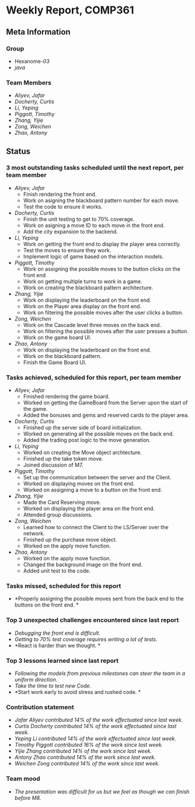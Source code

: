 # Weekly Report, COMP361

## Meta Information

### Group

* Hexanome-*03*
* *java*

### Team Members

* *Aliyev, Jafar*
* *Docherty, Curtis*
* *Li, Yeping*
* *Piggott, Timothy*
* *Zhang, Yijie*
* *Zong, Weichen*
* *Zhao, Antony*

## Status

### 3 most outstanding tasks scheduled until the next report, per team member

* *Aliyev, Jafar*
  * Finish rendering the front end.
  * Work on asigning the blackboard pattern number for each move.
  * Test the code to ensure it works.
* *Docherty, Curtis*
  * Finish the unit testing to get to 70% coverage.
  * Work on asigning a move ID to each move in the front end.
  * Add the city expansion to the backend.
* *Li, Yeping*
  * Work on getting the front end to display the player area correctly. 
  * Test the moves to ensure they work.
  * Implement logic of game based on the interaction models.
* *Piggott, Timothy*
  * Work on assigning the possible moves to the button clicks on the front end
  * Work on getting multiple turns to work in a game. 
  * Work on creating the blackboard pattern architecture.
* *Zhang, Yijie*
  * Work on displaying the leaderboard on the front end.
  * Work on the Player area display on the front end. 
  * Work on filtering the possible moves after the user clicks a button.  
* *Zong, Weichen*
  * Work on the Cascade level three moves on the back end. 
  * Work on filtering the possible moves after the user presses a button. 
  * Work on the game board UI. 
* *Zhao, Antony*
  * Work on displaying the leaderboard on the front end. 
  * Work on the blackboard pattern. 
  * Finish the Game Board UI.

### Tasks achieved, scheduled for this report, per team member
* *Aliyev, Jafar*
  * Finished rendering the game board.
  * Worked on getting the GameBoard from the Server upon the start of the game.
  * Added the bonuses and gems and reserved cards to the player area. 
* *Docherty, Curtis*
  * Finished up the server side of board initialization.
  * Worked on generating all the possible moves on the back end. 
  * Added the trading post logic to the move generation. 
* *Li, Yeping*
  * Worked on creating the Move object archtecture.
  * Finished up the take token move.
  * Joined discussion of M7.
* *Piggott, Timothy*
  * Set up the communication between the server and the Client.
  * Worked on displaying moves on the front end. 
  * Worked on assigning a move to a button on the front end. 
* *Zhang, Yijie*
  * Made the Card Reserving move.
  * Worked on displaying the player area on the front end. 
  * Attended group discussions.
* *Zong, Weichen*
  * Learned how to connect the Client to the LS/Server over the network.
  * Finished up the purchase move object.
  * Worked on the apply move function.
* *Zhao, Antony*
  * Worked on the apply move function.
  * Changed the background image on the front end. 
  * Added unit test to the code.
### Tasks missed, scheduled for this report

* *Properly assigning the possible moves sent from the back end to the buttons on the front end. *

### Top 3 unexpected challenges encountered since last report

* *Debugging the front end is difficult.*
* *Getting to 70% test coverage requires writing a lot of tests.*
* *React is harder than we thought. *

### Top 3 lessons learned since last report

* *Following the models from previous milestones can steer the team in a uniform direction.*
* *Take the time to test new Code.*
* *Start work early to avoid stress and rushed code. *

### Contribution statement

* *Jafar Aliyev contributed 14% of the work effectuated since last week.*
* *Curtis Docherty contributed 14% of the work effectuated since last week.*
* *Yeping Li contributed 14% of the work effectuated since last week.*
* *Timothy Piggott contributed 16% of the work since last week.*
* *Yijie Zhang contributed 14% of the work since last week.*
* *Antony Zhao contributed 14% of the work since last week.*
* *Weichen Zong contributed 14% of the work since last week.*

### Team mood

* *The presentation was difficult for us but we feel as though we can finish before M8.*
